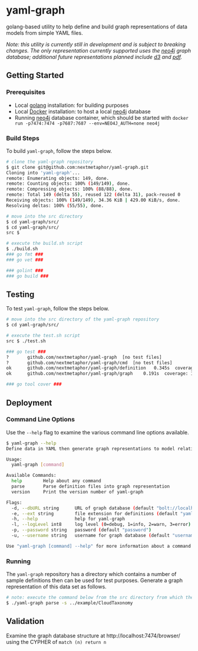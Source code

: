 # yaml-graph
golang-based utility to help define and build graph representations of data models from simple YAML files.

*Note: this utility is currently still in development and is subject to breaking changes. The only representation currently supported uses the [neo4j](https://neo4j.com) graph database; additional future representations planned include [d3](https://d3js.org/) and [pdf](https://www.adobe.com/devnet/pdf/pdf_reference.html).*  

## Getting Started

### Prerequisites
* Local [golang](https://golang.org/) installation: for building purposes
* Local [Docker](https://www.docker.com/) installation: to host a local [neo4j](https://neo4j.com) database
* Running [neo4j]() database container, which should be started with `docker run -p7474:7474 -p7687:7687 --env=NEO4J_AUTH=none neo4j`

### Build Steps
To build `yaml-graph`, follow the steps below.
```bash
# clone the yaml-graph repository
$ git clone git@github.com:nextmetaphor/yaml-graph.git
Cloning into 'yaml-graph'...
remote: Enumerating objects: 149, done.
remote: Counting objects: 100% (149/149), done.
remote: Compressing objects: 100% (88/88), done.
remote: Total 149 (delta 55), reused 122 (delta 31), pack-reused 0
Receiving objects: 100% (149/149), 34.36 KiB | 429.00 KiB/s, done.
Resolving deltas: 100% (55/55), done.

# move into the src directory
$ cd yaml-graph/src/
$ cd yaml-graph/src/
src $

# execute the build.sh script
$ ./build.sh 
### go fmt ###
### go vet ###

### golint ###
### go build ###
``` 

## Testing
To test `yaml-graph`, follow the steps below.
```bash
# move into the src directory of the yaml-graph repository
$ cd yaml-graph/src/

# execute the test.sh script
src $ ./test.sh 

### go test ###
?   	github.com/nextmetaphor/yaml-graph	[no test files]
?   	github.com/nextmetaphor/yaml-graph/cmd	[no test files]
ok  	github.com/nextmetaphor/yaml-graph/definition	0.345s	coverage: 30.3% of statements in ./...
ok  	github.com/nextmetaphor/yaml-graph/graph	0.191s	coverage: 15.1% of statements in ./...

### go tool cover ###
```

## Deployment

### Command Line Options
Use the `--help` flag to examine the various command line options available.

```bash
$ yaml-graph --help
Define data in YAML then generate graph representations to model relationships

Usage:
  yaml-graph [command]

Available Commands:
  help        Help about any command
  parse       Parse definition files into graph representation
  version     Print the version number of yaml-graph

Flags:
  -d, --dbURL string      URL of graph database (default "bolt://localhost:7687")
  -e, --ext string        file extension for definitions (default "yaml")
  -h, --help              help for yaml-graph
  -l, --logLevel int8     log level (0=debug, 1=info, 2=warn, 3=error) (default 2)
  -p, --password string   password (default "password")
  -u, --username string   username for graph database (default "username")

Use "yaml-graph [command] --help" for more information about a command.
```

### Running
The `yaml-graph` repository has a directory which contains a number of sample definitions then can be used for test
purposes. Generate a graph representation of this data set as follows.
```bash
# note: execute the command below from the src directory from which the code was built
$ ./yaml-graph parse -s ../example/CloudTaxonomy
```

## Validation
Examine the graph database structure at http://localhost:7474/browser/ using the CYPHER of `match (n) return n`